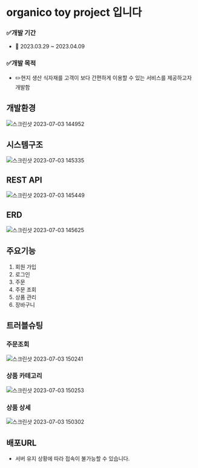 # organico toy project 입니다
### ✅개발 기간
- 📅 2023.03.29 ~ 2023.04.09
### ✅개발 목적
- ✏️현지 생산 식자재를 고객이 보다 간편하게 이용할 수 있는 서비스를 제공하고자 개발함 
## 개발환경
![스크린샷 2023-07-03 144952](https://github.com/yoon265536/organico/assets/134990199/8a6bedbe-b9c7-4a6d-aff1-4629487248ac)
## 시스템구조
![스크린샷 2023-07-03 145335](https://github.com/yoon265536/organico/assets/134990199/4a60080f-8c22-49e8-8d66-5623d88a65d6)
## REST API
 ![스크린샷 2023-07-03 145449](https://github.com/yoon265536/organico/assets/134990199/db250dba-55e8-4675-8d74-62f736c13df7)
## ERD
![스크린샷 2023-07-03 145625](https://github.com/yoon265536/organico/assets/134990199/16b4c23b-1e5f-4146-8236-b96d2a5babd6)

## 주요기능
1. 회원 가입
2. 로그인
3. 주문
4. 주문 조회
5. 상품 관리
7. 장바구니

## 트러블슈팅
### 주문조회
![스크린샷 2023-07-03 150241](https://github.com/yoon265536/organico/assets/134990199/261d82bc-f186-4307-93e6-ebde7179d3ba)
### 상품 카테고리
![스크린샷 2023-07-03 150253](https://github.com/yoon265536/organico/assets/134990199/493d4060-e8e1-4857-b06e-46b2e3e6def4)
### 상품 상세
![스크린샷 2023-07-03 150302](https://github.com/yoon265536/organico/assets/134990199/f847b8eb-603c-466b-888b-8e7ef968f4d5)
## 배포URL
* 서버 유지 상황에 따라 접속이 불가능할 수 있습니다.

